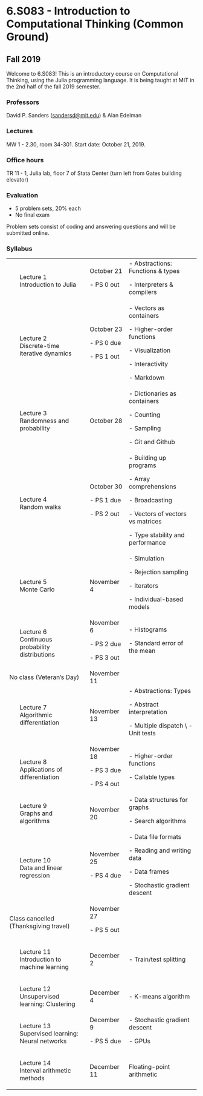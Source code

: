 # 6.S083 - Introduction to Computational Thinking (Common Ground)

## Fall 2019

Welcome to 6.S083! This is an introductory course on Computational Thinking, using the Julia programming language.
It is being taught at MIT in the 2nd half of the fall 2019 semester.

### Professors
David P. Sanders ([sandersd@mit.edu](mailto:sandersd@mit.edu)) & Alan Edelman

### Lectures
MW 1 - 2.30, room 34-301.
Start date: October 21, 2019.

### Office hours
TR 11 - 1, Julia lab, floor 7 of Stata Center (turn left from Gates building elevator)

### Evaluation

*   5 problem sets, 20% each
*   No final exam

Problem sets consist of coding and answering questions and will be submitted online.

### Syllabus


<table>
  <tr>
   <td>
<ol>

Lecture 1<br>
Introduction to Julia

</ol>
   </td>
   <td>October 21
<p>
- PS 0 out
   </td>
   <td>- Abstractions: Functions & types
<p>
- Interpreters & compilers
   </td>
  </tr>
  <tr>
   <td>
<ol>

Lecture 2
<br>
Discrete-time iterative dynamics


</ol>
   </td>
   <td>October 23
<p>
- PS 0 due
<p>
- PS 1 out
   </td>
   <td>- Vectors as containers
<p>
- Higher-order functions
<p>
- Visualization
<p>
- Interactivity
<p>
- Markdown
   </td>
  </tr>
  <tr>
   <td>
<ol>

Lecture 3
<br>
Randomness and probability

</ol>
   </td>
   <td>October 28
   </td>
   <td>- Dictionaries as containers
<p>
- Counting
<p>
- Sampling
<p>
- Git and Github
   </td>
  </tr>
  <tr>
   <td>
<ol>

Lecture 4
<br>
Random walks

</ol>
   </td>
   <td>October 30
<p>
- PS 1 due
<p>
- PS 2 out
   </td>
   <td>- Building up programs
<p>
- Array comprehensions
<p>
- Broadcasting
<p>
- Vectors of vectors vs matrices
<p>
- Type stability and performance
   </td>
  </tr>
  <tr>
   <td>
<ol>

Lecture 5 <br>
Monte Carlo

</ol>
   </td>
   <td>November 4
   </td>
   <td>- Simulation
<p>
- Rejection sampling
<p>
- Iterators
<p>
- Individual-based models
   </td>
  </tr>
  <tr>
   <td>
<ol>

Lecture 6 <br>
Continuous probability distributions

</ol>
   </td>
   <td>November 6
<p>
- PS 2 due
<p>
- PS 3 out
   </td>
   <td>- Histograms
<p>
- Standard error of the mean
   </td>
  </tr>
  <tr>
   <td>
    No class (Veteran’s Day)
   </td>
   <td>November 11
   </td>
   <td>
   </td>
  </tr>
  <tr>
   <td>
<ol>


Lecture 7 <br>
Algorithmic differentiation

</ol>
   </td>
   <td>November 13
   </td>
   <td>- Abstractions: Types
<p>
- Abstract interpretation
<p>
- Multiple dispatch  \
- Unit tests
   </td>
  </tr>
  <tr>
   <td>
<ol>

Lecture 8 <br>
Applications of differentiation

</li>
</ol>
   </td>
   <td>November 18
<p>
- PS 3 due
<p>
- PS 4 out
   </td>
   <td>- Higher-order functions
<p>
- Callable types
   </td>
  </tr>
  <tr>
   <td>
<ol>

Lecture 9 <br>
Graphs and algorithms

</ol>
   </td>
   <td>November 20
   </td>
   <td>- Data structures for graphs
<p>
- Search algorithms
   </td>
  </tr>
  <tr>
   <td>
<ol>

Lecture 10 <br>
Data and linear regression

</ol>
   </td>
   <td>November 25
<p>
- PS 4 due
   </td>
   <td>- Data file formats
<p>
- Reading and writing data
<p>
- Data frames
<p>
- Stochastic gradient descent
   </td>
  </tr>
  <tr>
   <td>
    Class cancelled (Thanksgiving travel) 

   </td>
   <td>November 27
<p>
- PS 5 out
   </td>
   <td>
   </td>
  </tr>
  <tr>
   <td>
<ol>

Lecture 11 <br>
Introduction to machine learning

</ol>
   </td>
   <td>December 2
   </td>
   <td>- Train/test splitting
   </td>
  </tr>
  <tr>
   <td>
<ol>

Lecture 12 <br>
Unsupervised learning: Clustering

</ol>
   </td>
   <td>December 4
   </td>
   <td>- K-means algorithm
   </td>
  </tr>
  <tr>
   <td>
<ol>

Lecture 13 <br>
Supervised learning: Neural networks
</li>
</ol>
   </td>
   <td>December 9
<p>
- PS 5 due
   </td>
   <td>- Stochastic gradient descent
<p>
- GPUs
   </td>
  </tr>
  <tr>
   <td>
<ol>

Lecture 14 <br>
Interval arithmetic methods
</ol>
   </td>
   <td>December 11
   </td>
   <td>Floating-point arithmetic
